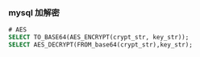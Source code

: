 ### mysql 加解密

```sql
# AES
SELECT TO_BASE64(AES_ENCRYPT(crypt_str, key_str));
SELECT AES_DECRYPT(FROM_base64(crypt_str),key_str);
```

